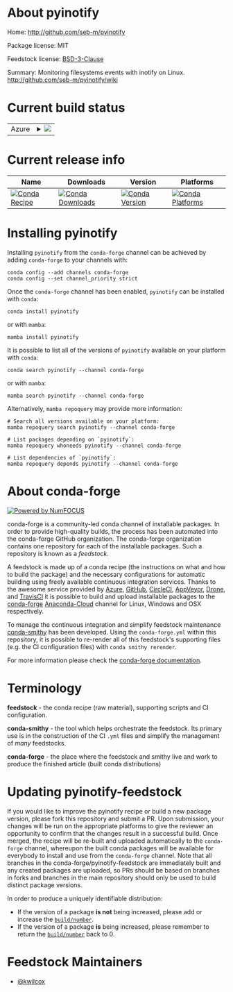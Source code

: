 About pyinotify
===============

Home: http://github.com/seb-m/pyinotify

Package license: MIT

Feedstock license: [BSD-3-Clause](https://github.com/conda-forge/pyinotify-feedstock/blob/main/LICENSE.txt)

Summary: Monitoring filesystems events with inotify on Linux. http://github.com/seb-m/pyinotify/wiki

Current build status
====================


<table>
    
  <tr>
    <td>Azure</td>
    <td>
      <details>
        <summary>
          <a href="https://dev.azure.com/conda-forge/feedstock-builds/_build/latest?definitionId=881&branchName=main">
            <img src="https://dev.azure.com/conda-forge/feedstock-builds/_apis/build/status/pyinotify-feedstock?branchName=main">
          </a>
        </summary>
        <table>
          <thead><tr><th>Variant</th><th>Status</th></tr></thead>
          <tbody><tr>
              <td>linux_64_python3.10.____cpython</td>
              <td>
                <a href="https://dev.azure.com/conda-forge/feedstock-builds/_build/latest?definitionId=881&branchName=main">
                  <img src="https://dev.azure.com/conda-forge/feedstock-builds/_apis/build/status/pyinotify-feedstock?branchName=main&jobName=linux&configuration=linux_64_python3.10.____cpython" alt="variant">
                </a>
              </td>
            </tr><tr>
              <td>linux_64_python3.11.____cpython</td>
              <td>
                <a href="https://dev.azure.com/conda-forge/feedstock-builds/_build/latest?definitionId=881&branchName=main">
                  <img src="https://dev.azure.com/conda-forge/feedstock-builds/_apis/build/status/pyinotify-feedstock?branchName=main&jobName=linux&configuration=linux_64_python3.11.____cpython" alt="variant">
                </a>
              </td>
            </tr><tr>
              <td>linux_64_python3.8.____73_pypy</td>
              <td>
                <a href="https://dev.azure.com/conda-forge/feedstock-builds/_build/latest?definitionId=881&branchName=main">
                  <img src="https://dev.azure.com/conda-forge/feedstock-builds/_apis/build/status/pyinotify-feedstock?branchName=main&jobName=linux&configuration=linux_64_python3.8.____73_pypy" alt="variant">
                </a>
              </td>
            </tr><tr>
              <td>linux_64_python3.8.____cpython</td>
              <td>
                <a href="https://dev.azure.com/conda-forge/feedstock-builds/_build/latest?definitionId=881&branchName=main">
                  <img src="https://dev.azure.com/conda-forge/feedstock-builds/_apis/build/status/pyinotify-feedstock?branchName=main&jobName=linux&configuration=linux_64_python3.8.____cpython" alt="variant">
                </a>
              </td>
            </tr><tr>
              <td>linux_64_python3.9.____73_pypy</td>
              <td>
                <a href="https://dev.azure.com/conda-forge/feedstock-builds/_build/latest?definitionId=881&branchName=main">
                  <img src="https://dev.azure.com/conda-forge/feedstock-builds/_apis/build/status/pyinotify-feedstock?branchName=main&jobName=linux&configuration=linux_64_python3.9.____73_pypy" alt="variant">
                </a>
              </td>
            </tr><tr>
              <td>linux_64_python3.9.____cpython</td>
              <td>
                <a href="https://dev.azure.com/conda-forge/feedstock-builds/_build/latest?definitionId=881&branchName=main">
                  <img src="https://dev.azure.com/conda-forge/feedstock-builds/_apis/build/status/pyinotify-feedstock?branchName=main&jobName=linux&configuration=linux_64_python3.9.____cpython" alt="variant">
                </a>
              </td>
            </tr>
          </tbody>
        </table>
      </details>
    </td>
  </tr>
</table>

Current release info
====================

| Name | Downloads | Version | Platforms |
| --- | --- | --- | --- |
| [![Conda Recipe](https://img.shields.io/badge/recipe-pyinotify-green.svg)](https://anaconda.org/conda-forge/pyinotify) | [![Conda Downloads](https://img.shields.io/conda/dn/conda-forge/pyinotify.svg)](https://anaconda.org/conda-forge/pyinotify) | [![Conda Version](https://img.shields.io/conda/vn/conda-forge/pyinotify.svg)](https://anaconda.org/conda-forge/pyinotify) | [![Conda Platforms](https://img.shields.io/conda/pn/conda-forge/pyinotify.svg)](https://anaconda.org/conda-forge/pyinotify) |

Installing pyinotify
====================

Installing `pyinotify` from the `conda-forge` channel can be achieved by adding `conda-forge` to your channels with:

```
conda config --add channels conda-forge
conda config --set channel_priority strict
```

Once the `conda-forge` channel has been enabled, `pyinotify` can be installed with `conda`:

```
conda install pyinotify
```

or with `mamba`:

```
mamba install pyinotify
```

It is possible to list all of the versions of `pyinotify` available on your platform with `conda`:

```
conda search pyinotify --channel conda-forge
```

or with `mamba`:

```
mamba search pyinotify --channel conda-forge
```

Alternatively, `mamba repoquery` may provide more information:

```
# Search all versions available on your platform:
mamba repoquery search pyinotify --channel conda-forge

# List packages depending on `pyinotify`:
mamba repoquery whoneeds pyinotify --channel conda-forge

# List dependencies of `pyinotify`:
mamba repoquery depends pyinotify --channel conda-forge
```


About conda-forge
=================

[![Powered by
NumFOCUS](https://img.shields.io/badge/powered%20by-NumFOCUS-orange.svg?style=flat&colorA=E1523D&colorB=007D8A)](https://numfocus.org)

conda-forge is a community-led conda channel of installable packages.
In order to provide high-quality builds, the process has been automated into the
conda-forge GitHub organization. The conda-forge organization contains one repository
for each of the installable packages. Such a repository is known as a *feedstock*.

A feedstock is made up of a conda recipe (the instructions on what and how to build
the package) and the necessary configurations for automatic building using freely
available continuous integration services. Thanks to the awesome service provided by
[Azure](https://azure.microsoft.com/en-us/services/devops/), [GitHub](https://github.com/),
[CircleCI](https://circleci.com/), [AppVeyor](https://www.appveyor.com/),
[Drone](https://cloud.drone.io/welcome), and [TravisCI](https://travis-ci.com/)
it is possible to build and upload installable packages to the
[conda-forge](https://anaconda.org/conda-forge) [Anaconda-Cloud](https://anaconda.org/)
channel for Linux, Windows and OSX respectively.

To manage the continuous integration and simplify feedstock maintenance
[conda-smithy](https://github.com/conda-forge/conda-smithy) has been developed.
Using the ``conda-forge.yml`` within this repository, it is possible to re-render all of
this feedstock's supporting files (e.g. the CI configuration files) with ``conda smithy rerender``.

For more information please check the [conda-forge documentation](https://conda-forge.org/docs/).

Terminology
===========

**feedstock** - the conda recipe (raw material), supporting scripts and CI configuration.

**conda-smithy** - the tool which helps orchestrate the feedstock.
                   Its primary use is in the construction of the CI ``.yml`` files
                   and simplify the management of *many* feedstocks.

**conda-forge** - the place where the feedstock and smithy live and work to
                  produce the finished article (built conda distributions)


Updating pyinotify-feedstock
============================

If you would like to improve the pyinotify recipe or build a new
package version, please fork this repository and submit a PR. Upon submission,
your changes will be run on the appropriate platforms to give the reviewer an
opportunity to confirm that the changes result in a successful build. Once
merged, the recipe will be re-built and uploaded automatically to the
`conda-forge` channel, whereupon the built conda packages will be available for
everybody to install and use from the `conda-forge` channel.
Note that all branches in the conda-forge/pyinotify-feedstock are
immediately built and any created packages are uploaded, so PRs should be based
on branches in forks and branches in the main repository should only be used to
build distinct package versions.

In order to produce a uniquely identifiable distribution:
 * If the version of a package **is not** being increased, please add or increase
   the [``build/number``](https://docs.conda.io/projects/conda-build/en/latest/resources/define-metadata.html#build-number-and-string).
 * If the version of a package **is** being increased, please remember to return
   the [``build/number``](https://docs.conda.io/projects/conda-build/en/latest/resources/define-metadata.html#build-number-and-string)
   back to 0.

Feedstock Maintainers
=====================

* [@kwilcox](https://github.com/kwilcox/)

